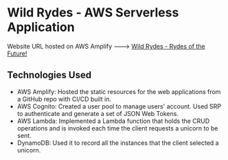 # Wild Rydes - AWS Serverless Application

Website URL hosted on AWS Amplify ---> [Wild Rydes - Rydes of the Future!]([https://main.d2pdbx3gldv4qa.amplifyapp.com/](https://master.dm8uyu73y5w7y.amplifyapp.com/))

## Technologies Used
- AWS Amplify: Hosted the static resources for the web applications from a GitHub repo with CI/CD built in.
- AWS Cognito: Created a user pool to manage users' account. Used SRP to authenticate and generate a set of JSON Web Tokens.
- AWS Lambda: Implemented a Lambda function that holds the CRUD operations and is invoked each time the client requests a unicorn to be sent.
- DynamoDB: Used it to record all the instances that the client selected a unicorn.
